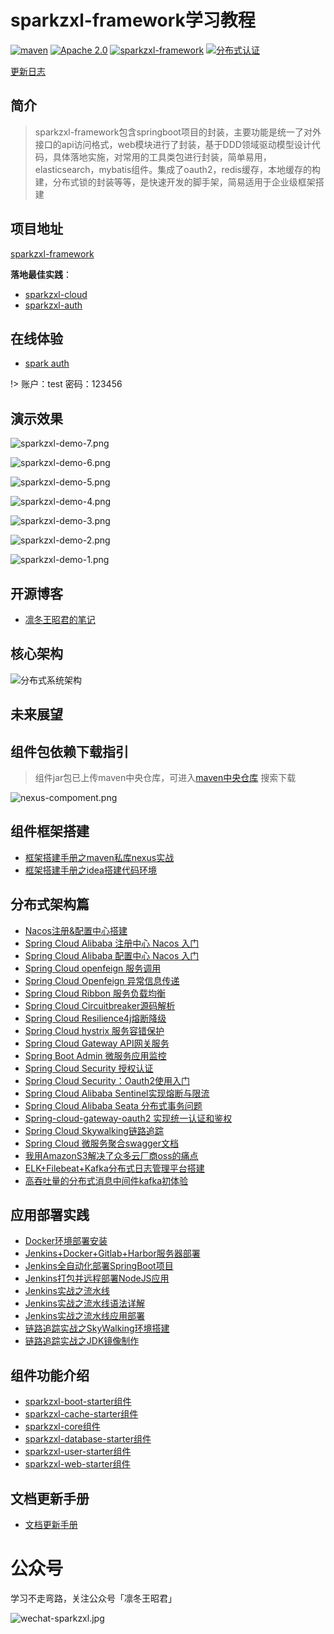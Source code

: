 # sparkzxl-framework学习教程

<p>
<a href="https://search.maven.org/search?q=sparkzxl"><img src="https://img.shields.io/badge/sparkzxl--component-1.3-blue" alt="maven"></a>
<a href="https://www.apache.org/licenses/"><img src="https://img.shields.io/badge/license-Apache%202.0-blue" alt="Apache 2.0"></a>
<a href="https://github.com/sparkzxl/sparkzxl-framework"><img src="https://img.shields.io/badge/组件-sparkzxl--component-orange" alt="sparkzxl-framework"></a>
<a href="https://github.com/sparkzxl/sparkzxl-auth"><img src="https://img.shields.io/badge/分布式认证-sparkzxl--auth-success" alt="分布式认证"></a>
</p>

[更新日志](forward/CHANGELOG.md)

## 简介

> sparkzxl-framework包含springboot项目的封装，主要功能是统一了对外接口的api访问格式，web模块进行了封装，基于DDD领域驱动模型设计代码，具体落地实施，对常用的工具类包进行封装，简单易用，elasticsearch，mybatis组件。集成了oauth2，redis缓存，本地缓存的构建，分布式锁的封装等等，是快速开发的脚手架，简易适用于企业级框架搭建

## 项目地址

[sparkzxl-framework](https://github.com/sparkzxl/sparkzxl-framework.git)

**落地最佳实践**：

- [sparkzxl-cloud](https://github.com/sparkzxl/sparkzxl-cloud.git)
- [sparkzxl-auth](https://github.com/sparkzxl/sparkzxl-auth.git)

## 在线体验

- [spark auth](https://auth.sparksys.top)

!> 账户：test 密码：123456

## 演示效果

![sparkzxl-demo-7.png](https://oss.sparksys.top/images/sparkzxl-demo-7.png)

![sparkzxl-demo-6.png](https://oss.sparksys.top/images/sparkzxl-demo-6.png)

![sparkzxl-demo-5.png](https://oss.sparksys.top/images/sparkzxl-demo-5.png)

![sparkzxl-demo-4.png](https://oss.sparksys.top/images/sparkzxl-demo-4.png)

![sparkzxl-demo-3.png](https://oss.sparksys.top/images/sparkzxl-demo-3.png)

![sparkzxl-demo-2.png](https://oss.sparksys.top/images/sparkzxl-demo-2.png)

![sparkzxl-demo-1.png](https://oss.sparksys.top/images/sparkzxl-demo-1.png)

## 开源博客

- [凛冬王昭君的笔记](https://www.sparksys.top)

## 核心架构

![分布式系统架构](https://oss.sparksys.top/sparkzxl-framework/distributed-architecture.jpg)

## 未来展望

## 组件包依赖下载指引

> 组件jar包已上传maven中央仓库，可进入[maven中央仓库](https://search.maven.org/) 搜索下载

![nexus-compoment.png](https://oss.sparksys.top/sparkzxl-framework/nexus-compoment.png)

## 组件框架搭建

- [框架搭建手册之maven私库nexus实战](forward/framework/框架搭建手册之maven私库nexus实战.md)
- [框架搭建手册之idea搭建代码环境](forward/framework/框架搭建手册之idea搭建代码环境.md)

## 分布式架构篇

- [Nacos注册&配置中心搭建](forward/distributed/分布式架构之Nacos注册&配置中心搭建.md)
- [Spring Cloud Alibaba 注册中心 Nacos 入门](forward/distributed/分布式架构之SpringCloudAlibaba注册中心Nacos入门.md)
- [Spring Cloud Alibaba 配置中心 Nacos 入门](forward/distributed/分布式架构之SpringCloudAlibaba配置中心Nacos入门.md)
- [Spring Cloud openfeign 服务调用](forward/222)
- [Spring Cloud Openfeign 异常信息传递](forward/distributed/SpringCloudOpenfeign异常信息传递.md)
- [Spring Cloud Ribbon 服务负载均衡](forward/222)
- [Spring Cloud Circuitbreaker源码解析](forward/distributed/Spring-Cloud-Circuitbreaker源码解析.md)
- [Spring Cloud Resilience4j熔断降级](forward/distributed/SpringCloudResilience4j熔断降级.md)
- [Spring Cloud hystrix 服务容错保护](forward/222)
- [Spring Cloud Gateway API网关服务](forward/222)
- [Spring Boot Admin 微服务应用监控](forward/222)
- [Spring Cloud Security 授权认证](forward/222)
- [Spring Cloud Security：Oauth2使用入门](forward/222)
- [Spring Cloud Alibaba Sentinel实现熔断与限流](forward/222)
- [Spring Cloud Alibaba Seata 分布式事务问题](forward/222)
- [Spring-cloud-gateway-oauth2 实现统一认证和鉴权](forward/222)
- [Spring Cloud Skywalking链路追踪](forward/222)
- [Spring Cloud 微服务聚合swagger文档](forward/222)
- [我用AmazonS3解决了众多云厂商oss的痛点](forward/distributed/我用AmazonS3解决了众多云厂商oss的痛点.md)
- [ELK+Filebeat+Kafka分布式日志管理平台搭建](forward/distributed/分布式架构之ELK+Filebeat+Kafka分布式日志管理平台搭建.md)
- [高吞吐量的分布式消息中间件kafka初体验](forward/222.md)

## 应用部署实践

- [Docker环境部署安装](forward/deploy/Docker环境部署安装.md)
- [Jenkins+Docker+Gitlab+Harbor服务器部署](forward/deploy/Jenkins+Docker+Gitlab+Harbor服务器部署.md)
- [Jenkins全自动化部署SpringBoot项目](forward/deploy/Jenkins全自动化部署SpringBoot项目.md)
- [Jenkins打包并远程部署NodeJS应用](forward/deploy/Jenkins打包并远程部署NodeJS应用.md)
- [Jenkins实战之流水线](forward/deploy/Jenkins实战之流水线.md)
- [Jenkins实战之流水线语法详解](forward/deploy/Jenkins实战之流水线语法详解.md)
- [Jenkins实战之流水线应用部署](forward/deploy/Jenkins实战之流水线应用部署.md)
- [链路追踪实战之SkyWalking环境搭建](forward/distributed/链路追踪实战之SkyWalking环境搭建.md)
- [链路追踪实战之JDK镜像制作](forward/distributed/链路追踪实战之JDK镜像制作.md)

## 组件功能介绍

- [sparkzxl-boot-starter组件](forward/component/sparkzxl-boot.md)
- [sparkzxl-cache-starter组件](forward/component/sparkzxl-cache.md)
- [sparkzxl-core组件](forward/component/sparkzxl-core.md)
- [sparkzxl-database-starter组件](forward/component/sparkzxl-database.md)
- [sparkzxl-user-starter组件](forward/component/sparkzxl-user.md)
- [sparkzxl-web-starter组件](forward/component/sparkzxl-web.md)

## 文档更新手册

- [文档更新手册](forward/文档更新手册.md)

# 公众号

学习不走弯路，关注公众号「凛冬王昭君」

![wechat-sparkzxl.jpg](https://oss.sparksys.top/sparkzxl-framework/wechat-sparkzxl.jpg)
